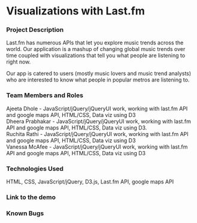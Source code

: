 

<h1>Visualizations with Last.fm</h1>

<h3>Project Description</h3>
<p>Last.fm has numerous APIs that let you explore music trends across the world. Our application is a mashup of changing global music trends over time coupled with visualizations that tell you what people are listening to right now. </p>

<p>Our app is catered to users (mostly music lovers and music trend analysts) who are interested to know what people in popular metros are listening to.</p>

<h3>Team Members and Roles</h3>
<p>Ajeeta Dhole - JavaScript/jQuery/jQueryUI work, working with last.fm API and google maps API, HTML/CSS, Data viz using D3 <br/>
Dheera Prabhakar - JavaScript/jQuery/jQueryUI work, working with last.fm API and google maps API, HTML/CSS, Data viz using D3.<br />
Ruchita Rathi - JavaScript/jQuery/jQueryUI work, working with last.fm API and google maps API, HTML/CSS, Data viz using D3<br />
Vanessa McAfee - JavaScript/jQuery/jQueryUI work, working with last.fm API and google maps API, HTML/CSS, Data viz using D3</p>

<h3>Technologies Used</h3>
<p>HTML, CSS, JavaScript/jQuery, D3.js, Last.fm API, google maps API</p>

<h3>Link to the demo</h3>
<p></p>

<h3>Known Bugs</h3>
<p></p>